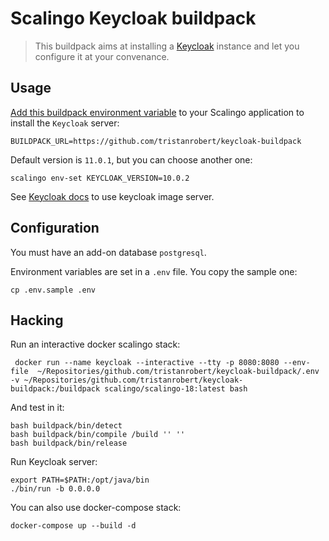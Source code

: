 # Scalingo Keycloak buildpack

> This buildpack aims at installing a [Keycloak](https://keycloak.org) instance and let you configure it at your convenance.

## Usage

[Add this buildpack environment variable][1] to your Scalingo application to install the `Keycloak` server:

```shell
BUILDPACK_URL=https://github.com/tristanrobert/keycloak-buildpack
```

Default version is `11.0.1`, but you can choose another one:

```shell
scalingo env-set KEYCLOAK_VERSION=10.0.2
```

See [Keycloak docs](https://github.com/keycloak/keycloak-containers/tree/master/server) to use keycloak image server.

## Configuration

You must have an add-on database `postgresql`.

Environment variables are set in a `.env` file. You copy the sample one:

```shell
cp .env.sample .env
```

## Hacking

Run an interactive docker scalingo stack:

```shell
 docker run --name keycloak --interactive --tty -p 8080:8080 --env-file  ~/Repositories/github.com/tristanrobert/keycloak-buildpack/.env -v ~/Repositories/github.com/tristanrobert/keycloak-buildpack:/buildpack scalingo/scalingo-18:latest bash
```

And test in it:

```shell
bash buildpack/bin/detect
bash buildpack/bin/compile /build '' ''
bash buildpack/bin/release
```

Run Keycloak server:

```shell
export PATH=$PATH:/opt/java/bin
./bin/run -b 0.0.0.0
```

You can also use docker-compose stack:

```shell
docker-compose up --build -d
```

[1]: https://doc.scalingo.com/platform/deployment/buildpacks/custom
